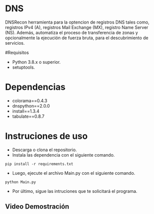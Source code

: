 # DNS
DNSRecon herramienta para la optencion de registros DNS tales como, registros IPv4 (A), registros Mail Exchange (MX), registro Name Server (NS). Además, automatiza el proceso de transferencia de zonas y opcionalmente la ejecución de fuerza bruta, para el descubrimiento de servicios.

#Requisitos
- Python 3.8.x o superior.
- setuptools.

# Dependencias
- colorama==0.4.3
- dnspython==2.0.0
- install==1.3.4
- tabulate==0.8.7

# Instruciones de uso
- Descarga o clona el repositorio.
- Instala las dependencia con el siguiente comando.

```
pip install -r requirements.txt
```
- Luego, ejecute el archivo Main.py con el siguiente comando.

```
python Main.py
```
- Por último, sigue las intruciones que te solicitará el programa.

## Video Demostración